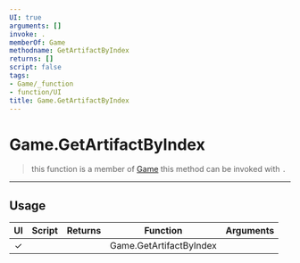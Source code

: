 ```yaml
---
UI: true
arguments: []
invoke: .
memberOf: Game
methodname: GetArtifactByIndex
returns: []
script: false
tags:
- Game/_function
- function/UI
title: Game.GetArtifactByIndex
---
```

# Game.GetArtifactByIndex
> this function is a member of [Game](civ-6/lua/Game.md)
> this method can be invoked with `.`
-----
## Usage
|  UI | Script | Returns | Function | Arguments |
|:---:|:------:|-------:|:--------:|:---------|
|✓| ||Game.GetArtifactByIndex||
